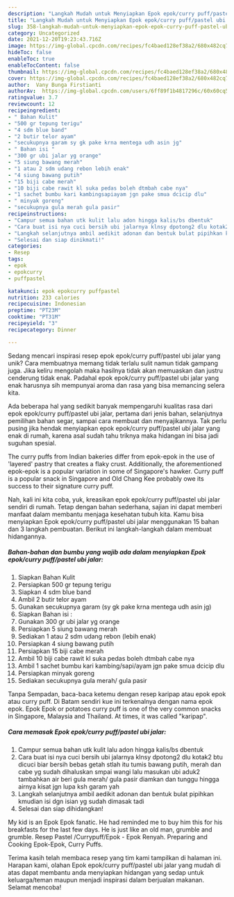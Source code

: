 ```yaml
---
description: "Langkah Mudah untuk Menyiapkan Epok epok/curry puff/pastel ubi jalar Anti Gagal"
title: "Langkah Mudah untuk Menyiapkan Epok epok/curry puff/pastel ubi jalar Anti Gagal"
slug: 358-langkah-mudah-untuk-menyiapkan-epok-epok-curry-puff-pastel-ubi-jalar-anti-gagal
category: Uncategorized
date: 2021-12-20T19:23:43.716Z
image: https://img-global.cpcdn.com/recipes/fc4baed128ef38a2/680x482cq70/epok-epokcurry-puffpastel-ubi-jalar-foto-resep-utama.jpg
hideToc: false
enableToc: true
enableTocContent: false
thumbnail: https://img-global.cpcdn.com/recipes/fc4baed128ef38a2/680x482cq70/epok-epokcurry-puffpastel-ubi-jalar-foto-resep-utama.jpg
cover: https://img-global.cpcdn.com/recipes/fc4baed128ef38a2/680x482cq70/epok-epokcurry-puffpastel-ubi-jalar-foto-resep-utama.jpg
author:  Vany Bunga Firstianti
authorAv:  https://img-global.cpcdn.com/users/6ff89f1b4817296c/60x60cq50/avatar.jpg
ratingvalue: 3.7
reviewcount: 12
recipeingredient:
- " Bahan Kulit"
- "500 gr tepung terigu"
- "4 sdm blue band"
- "2 butir telor ayam"
- "secukupnya garam sy gk pake krna mentega udh asin jg"
- " Bahan isi "
- "300 gr ubi jalar yg orange"
- "5 siung bawang merah"
- "1 atau 2 sdm udang rebon lebih enak"
- "4 siung bawang putih"
- "15 biji cabe merah"
- "10 biji cabe rawit kl suka pedas boleh dtmbah cabe nya"
- "1 sachet bumbu kari kambingsapiayam jgn pake smua dcicip dlu"
- " minyak goreng"
- "secukupnya gula merah gula pasir"
recipeinstructions:
- "Campur semua bahan utk kulit lalu adon hingga kalis/bs dbentuk"
- "Cara buat isi nya cuci bersih ubi jalarnya klnsy dpotong2 dlu kotak2 btu dicuci biar bersih bebas getah stlah itu tumis bawang putih, merah dan cabe yg sudah dihaluskan smpai wangi lalu masukan ubi aduk2 tambahkan air beri gula merah/ gula pasir diamkan dan tunggu hingga airnya kisat jgn lupa ksh garam yah"
- "Langkah selanjutnya ambil aedikit adonan dan bentuk bulat pipihkan kmudian isi dgn isian yg sudah dimasak tadi"
- "Selesai dan siap dinikmati!"
categories:
- Resep
tags:
- epok
- epokcurry
- puffpastel

katakunci: epok epokcurry puffpastel 
nutrition: 233 calories
recipecuisine: Indonesian
preptime: "PT23M"
cooktime: "PT31M"
recipeyield: "3"
recipecategory: Dinner

---
```



Sedang mencari inspirasi resep epok epok/curry puff/pastel ubi jalar yang unik? Cara membuatnya memang tidak terlalu sulit namun tidak gampang juga. Jika keliru mengolah maka hasilnya tidak akan memuaskan dan justru cenderung tidak enak. Padahal epok epok/curry puff/pastel ubi jalar yang enak harusnya sih mempunyai aroma dan rasa yang bisa memancing selera kita.


Ada beberapa hal yang sedikit banyak mempengaruhi kualitas rasa dari epok epok/curry puff/pastel ubi jalar, pertama dari jenis bahan, selanjutnya pemilihan bahan segar, sampai cara membuat dan menyajikannya. Tak perlu pusing jika hendak menyiapkan epok epok/curry puff/pastel ubi jalar yang enak di rumah, karena asal sudah tahu triknya maka hidangan ini bisa jadi suguhan spesial.

The curry puffs from Indian bakeries differ from epok-epok in the use of &#39;layered&#39; pastry that creates a flaky crust. Additionally, the aforementioned epok-epok is a popular variation in some of Singapore&#39;s hawker. Curry puff is a popular snack in Singapore and Old Chang Kee probably owe its success to their signature curry puff.


Nah, kali ini kita coba, yuk, kreasikan epok epok/curry puff/pastel ubi jalar sendiri di rumah. Tetap dengan bahan sederhana, sajian ini dapat memberi manfaat dalam membantu menjaga kesehatan tubuh kita. Kamu bisa menyiapkan Epok epok/curry puff/pastel ubi jalar menggunakan 15 bahan dan 3 langkah pembuatan. Berikut ini langkah-langkah dalam membuat hidangannya.

<!--inarticleads1-->

##### Bahan-bahan dan bumbu yang wajib ada dalam menyiapkan Epok epok/curry puff/pastel ubi jalar:

1. Siapkan  Bahan Kulit
1. Persiapkan 500 gr tepung terigu
1. Siapkan 4 sdm blue band
1. Ambil 2 butir telor ayam
1. Gunakan secukupnya garam (sy gk pake krna mentega udh asin jg)
1. Siapkan  Bahan isi :
1. Gunakan 300 gr ubi jalar yg orange
1. Persiapkan 5 siung bawang merah
1. Sediakan 1 atau 2 sdm udang rebon (lebih enak)
1. Persiapkan 4 siung bawang putih
1. Persiapkan 15 biji cabe merah
1. Ambil 10 biji cabe rawit kl suka pedas boleh dtmbah cabe nya
1. Ambil 1 sachet bumbu kari kambing/sapi/ayam jgn pake smua dcicip dlu
1. Persiapkan  minyak goreng
1. Sediakan secukupnya gula merah/ gula pasir


Tanpa Sempadan, baca-baca ketemu dengan resep karipap atau epok epok atau curry puff. Di Batam sendiri kue ini terkenalnya dengan nama epok epok. Epok Epok or potatoes curry puff is one of the very common snacks in Singapore, Malaysia and Thailand. At times, it was called &#34;karipap&#34;. 

<!--inarticleads2-->

##### Cara memasak Epok epok/curry puff/pastel ubi jalar:

1. Campur semua bahan utk kulit lalu adon hingga kalis/bs dbentuk
1. Cara buat isi nya cuci bersih ubi jalarnya klnsy dpotong2 dlu kotak2 btu dicuci biar bersih bebas getah stlah itu tumis bawang putih, merah dan cabe yg sudah dihaluskan smpai wangi lalu masukan ubi aduk2 tambahkan air beri gula merah/ gula pasir diamkan dan tunggu hingga airnya kisat jgn lupa ksh garam yah
1. Langkah selanjutnya ambil aedikit adonan dan bentuk bulat pipihkan kmudian isi dgn isian yg sudah dimasak tadi
1. Selesai dan siap dihidangkan!

My kid is an Epok Epok fanatic. He had reminded me to buy him this for his breakfasts for the last few days. He is just like an old man, grumble and grumble. Resep Pastel /Currypuff/Epok - Epok Renyah. Preparing and Cooking Epok-Epok, Curry Puffs. 

Terima kasih telah membaca resep yang tim kami tampilkan di halaman ini. Harapan kami, olahan Epok epok/curry puff/pastel ubi jalar yang mudah di atas dapat membantu anda menyiapkan hidangan yang sedap untuk keluarga/teman maupun menjadi inspirasi dalam berjualan makanan. Selamat mencoba!
